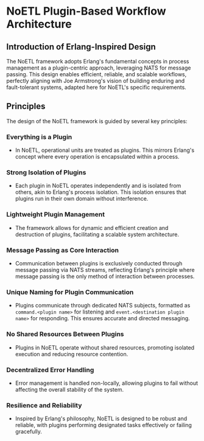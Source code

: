# NoETL Plugin-Based Workflow Architecture

## Introduction of Erlang-Inspired Design

The NoETL framework adopts Erlang's fundamental concepts in process management as a plugin-centric approach, leveraging NATS for message passing. This design enables efficient, reliable, and scalable workflows, perfectly aligning with Joe Armstrong's vision of building enduring and fault-tolerant systems, adapted here for NoETL's specific requirements.

## Principles

The design of the NoETL framework is guided by several key principles:

### Everything is a Plugin

- In NoETL, operational units are treated as plugins. This mirrors Erlang's concept where every operation is encapsulated within a process.

### Strong Isolation of Plugins

- Each plugin in NoETL operates independently and is isolated from others, akin to Erlang's process isolation. This isolation ensures that plugins run in their own domain without interference.

### Lightweight Plugin Management

- The framework allows for dynamic and efficient creation and destruction of plugins, facilitating a scalable system architecture.

### Message Passing as Core Interaction

- Communication between plugins is exclusively conducted through message passing via NATS streams, reflecting Erlang's principle where message passing is the only method of interaction between processes.

### Unique Naming for Plugin Communication

- Plugins communicate through dedicated NATS subjects, formatted as `command.<plugin name>` for listening and `event.<destination plugin name>` for responding. This ensures accurate and directed messaging.

### No Shared Resources Between Plugins

- Plugins in NoETL operate without shared resources, promoting isolated execution and reducing resource contention.

### Decentralized Error Handling

- Error management is handled non-locally, allowing plugins to fail without affecting the overall stability of the system.

### Resilience and Reliability

- Inspired by Erlang's philosophy, NoETL is designed to be robust and reliable, with plugins performing designated tasks effectively or failing gracefully.
